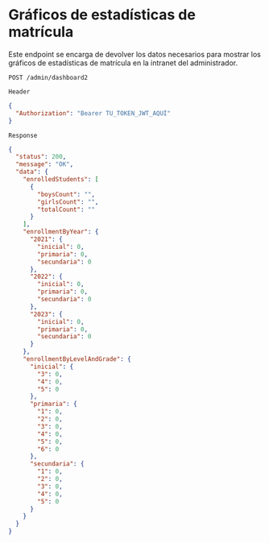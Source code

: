 # Gráficos de estadísticas de matrícula
Este endpoint se encarga de devolver los datos necesarios para mostrar los gráficos de estadísticas de matrícula en la intranet del administrador.
```htt
POST /admin/dashboard2
```

`Header`
```json
{
  "Authorization": "Bearer TU_TOKEN_JWT_AQUÍ"
}
```

`Response`
```json
{
  "status": 200,
  "message": "OK",
  "data": {
    "enrolledStudents": [
      {
        "boysCount": "",
        "girlsCount": "",
        "totalCount": ""
      }
    ],
    "enrollmentByYear": {
      "2021": {
        "inicial": 0,
        "primaria": 0,
        "secundaria": 0
      },
      "2022": {
        "inicial": 0,
        "primaria": 0,
        "secundaria": 0
      },
      "2023": {
        "inicial": 0,
        "primaria": 0,
        "secundaria": 0
      }
    },
    "enrollmentByLevelAndGrade": {
      "inicial": {
        "3": 0,
        "4": 0,
        "5": 0
      },
      "primaria": {
        "1": 0,
        "2": 0,
        "3": 0,
        "4": 0,
        "5": 0,
        "6": 0
      },
      "secundaria": {
        "1": 0,
        "2": 0,
        "3": 0,
        "4": 0,
        "5": 0
      }
    }
  }
}
```    





